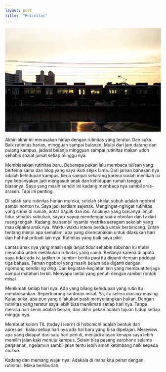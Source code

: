 ```yaml
---
layout: post
title:  "Rutinitas"
---
```


![20180721_01](/images/20180721_01.JPG)

Akhir-akhir ini merasakan hidup dengan rutinitas yang teratur. Dan suka. Baik rutinitas harian, mingguan sampai bulanan. Mulai dari jam datang dan pulang kampus, jadwal belanja mingguan sampai rutinitas makan udon sehabis shalat jumat setiap minggu nya.

Membiasakan rutinitas baru. Beberapa pekan lalu membaca tulisan yang bertema sama dari blog yang saya ikuti sejak lama. Dari jaman bahasan nya adalah kehidupan kampus, kerja sampai sekarang karena sudah menikah isi nya kebanyakan jadi mengasuh anak dan kehidupan rumah tangga biasanya. Saya yang masih sendiri ini kadang membaca nya sambil aras-arasen. Tapi ini penting.

Di salah satu rutinitas harian mereka, setelah shalat subuh adalah ngobrol sambil nonton tv. Saya jadi terdiam sejenak. Mengingat-ngingat rutinitas yang sama di rumah, antar bapak dan ibu. Anaknya yang biasanya lanjut tidur sehabis subuhan, sayup-sayup mendengar suara obrolan dan tv dari ruang tengah. Kadang ibu sambil nyambi nyetrika seragam sekolah yang mau dipakai anak nya. Waktu-waktu intens berdua untuk berbincang. Entah tentang mimpi apa semalam, apa yang direncanakan untuk dilakukan hari dan hal-hal pribadi lain nya. Rutinitas yang baik saya pikir.

Lantas anak nya yang masih saja lanjut tidur sehabis subuhan ini mulai mencoba untuk melakukan rutinitas yang sama. Bedanya karena di apato saya tidak ada tv, jadilah tv sumber berita pagi itu diganti dengan podcast tiga bahasa. Teman ngobrol yang masih belum ada diganti dengan ngomong sendiri *ng ding*. Dan kegiatan-kegiatan lain yang membuat terjaga sampai matahari terbit. Menyapu lantai yang penuh dengan rambut rontok misal.

Menikmati setiap hari nya. Ada yang bilang kehidupan yang rutin itu membosankan. Seperti orang kantoran misal. Ya, itu selera masing-masing. Kalau suka, apa pun yang dilakukan pasti menyenangkan bukan. Dengan rutinitas yang teratur saya lebih bisa menikmati setiap hari nya. Tanpa merasa hari senin adalah beban, dan akhir pekan adalah tujuan hidup setiap minggu nya.

Membuat kolom TIL (today i learn) di hobonichi adalah bentuk dari apresiasi, kalau setiap hari nya ada hal baru yang bisa dipelajari. Mereview apa yang didapat dari satu hari penuh, menjadi alasan kenapa saya lebih memilih jalan kaki menuju kampus. Selain bisa pasang earphone selama perjalanan, ngelamun sambil jalan tentu lebih aman ketimbang naik sepeda *maksa*.

Kadang dan memang wajar nya. Adakala di mana kita penat dengan rutinitas. Maka berliburlah.
